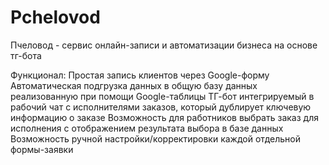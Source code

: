 # Pchelovod
Пчеловод - сервис онлайн-записи и автоматизации бизнеса на основе тг-бота

Функционал:
Простая запись клиентов через Google-форму
Автоматическая подгрузка данных в общую базу данных реализованную при помощи Google-таблицы
ТГ-бот интегрируемый в рабочий чат с исполнителями заказов, который дублирует ключевую информацию о заказе
Возможность для работников выбрать заказ для исполнения c отображением результата выбора в базе данных
Возможность ручной настройки/корректировки каждой отдельной формы-заявки
